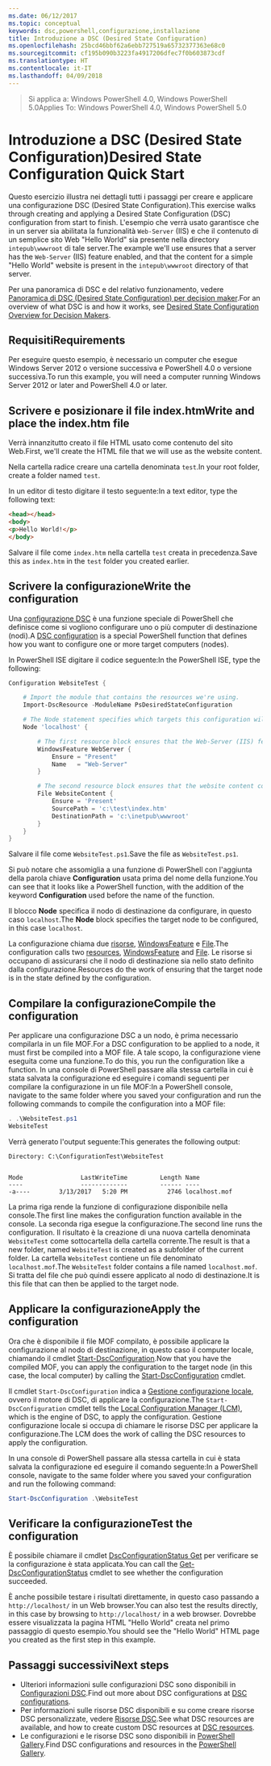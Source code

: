 ```yaml
---
ms.date: 06/12/2017
ms.topic: conceptual
keywords: dsc,powershell,configurazione,installazione
title: Introduzione a DSC (Desired State Configuration)
ms.openlocfilehash: 25bcd46bbf62a6ebb727519a65732377363e68c0
ms.sourcegitcommit: cf195b090b3223fa4917206dfec7f0b603873cdf
ms.translationtype: HT
ms.contentlocale: it-IT
ms.lasthandoff: 04/09/2018
---
```

> <span data-ttu-id="210b7-103">Si applica a: Windows PowerShell 4.0, Windows PowerShell 5.0</span><span class="sxs-lookup"><span data-stu-id="210b7-103">Applies To: Windows PowerShell 4.0, Windows PowerShell 5.0</span></span>

# <a name="desired-state-configuration-quick-start"></a><span data-ttu-id="210b7-104">Introduzione a DSC (Desired State Configuration)</span><span class="sxs-lookup"><span data-stu-id="210b7-104">Desired State Configuration Quick Start</span></span>

<span data-ttu-id="210b7-105">Questo esercizio illustra nei dettagli tutti i passaggi per creare e applicare una configurazione DSC (Desired State Configuration).</span><span class="sxs-lookup"><span data-stu-id="210b7-105">This exercise walks through creating and applying a Desired State Configuration (DSC) configuration from start to finish.</span></span>
<span data-ttu-id="210b7-106">L'esempio che verrà usato garantisce che in un server sia abilitata la funzionalità `Web-Server` (IIS) e che il contenuto di un semplice sito Web "Hello World" sia presente nella directory `intepub\wwwroot` di tale server.</span><span class="sxs-lookup"><span data-stu-id="210b7-106">The example we'll use ensures that a server has the `Web-Server` (IIS) feature enabled, and that the content for a simple "Hello World" website is present in the `intepub\wwwroot` directory of that server.</span></span>

<span data-ttu-id="210b7-107">Per una panoramica di DSC e del relativo funzionamento, vedere [Panoramica di DSC (Desired State Configuration) per decision maker](decisionMaker.md).</span><span class="sxs-lookup"><span data-stu-id="210b7-107">For an overview of what DSC is and how it works, see [Desired State Configuration Overview for Decision Makers](decisionMaker.md).</span></span>

## <a name="requirements"></a><span data-ttu-id="210b7-108">Requisiti</span><span class="sxs-lookup"><span data-stu-id="210b7-108">Requirements</span></span>

<span data-ttu-id="210b7-109">Per eseguire questo esempio, è necessario un computer che esegue Windows Server 2012 o versione successiva e PowerShell 4.0 o versione successiva.</span><span class="sxs-lookup"><span data-stu-id="210b7-109">To run this example, you will need a computer running Windows Server 2012 or later and PowerShell 4.0 or later.</span></span>

## <a name="write-and-place-the-indexhtm-file"></a><span data-ttu-id="210b7-110">Scrivere e posizionare il file index.htm</span><span class="sxs-lookup"><span data-stu-id="210b7-110">Write and place the index.htm file</span></span>

<span data-ttu-id="210b7-111">Verrà innanzitutto creato il file HTML usato come contenuto del sito Web.</span><span class="sxs-lookup"><span data-stu-id="210b7-111">First, we'll create the HTML file that we will use as the website content.</span></span>

<span data-ttu-id="210b7-112">Nella cartella radice creare una cartella denominata `test`.</span><span class="sxs-lookup"><span data-stu-id="210b7-112">In your root folder, create a folder named `test`.</span></span>

<span data-ttu-id="210b7-113">In un editor di testo digitare il testo seguente:</span><span class="sxs-lookup"><span data-stu-id="210b7-113">In a text editor, type the following text:</span></span>

```html
<head></head>
<body>
<p>Hello World!</p>
</body>
```

<span data-ttu-id="210b7-114">Salvare il file come `index.htm` nella cartella `test` creata in precedenza.</span><span class="sxs-lookup"><span data-stu-id="210b7-114">Save this as `index.htm` in the `test` folder you created earlier.</span></span>

## <a name="write-the-configuration"></a><span data-ttu-id="210b7-115">Scrivere la configurazione</span><span class="sxs-lookup"><span data-stu-id="210b7-115">Write the configuration</span></span>

<span data-ttu-id="210b7-116">Una [configurazione DSC](configurations.md) è una funzione speciale di PowerShell che definisce come si vogliono configurare uno o più computer di destinazione (nodi).</span><span class="sxs-lookup"><span data-stu-id="210b7-116">A [DSC configuration](configurations.md) is a special PowerShell function that defines how you want to configure one or more target computers (nodes).</span></span>

<span data-ttu-id="210b7-117">In PowerShell ISE digitare il codice seguente:</span><span class="sxs-lookup"><span data-stu-id="210b7-117">In the PowerShell ISE, type the following:</span></span>

```powershell
Configuration WebsiteTest {

    # Import the module that contains the resources we're using.
    Import-DscResource -ModuleName PsDesiredStateConfiguration

    # The Node statement specifies which targets this configuration will be applied to.
    Node 'localhost' {

        # The first resource block ensures that the Web-Server (IIS) feature is enabled.
        WindowsFeature WebServer {
            Ensure = "Present"
            Name   = "Web-Server"
        }

        # The second resource block ensures that the website content copied to the website root folder.
        File WebsiteContent {
            Ensure = 'Present'
            SourcePath = 'c:\test\index.htm'
            DestinationPath = 'c:\inetpub\wwwroot'
        }
    }
}
```

<span data-ttu-id="210b7-118">Salvare il file come `WebsiteTest.ps1`.</span><span class="sxs-lookup"><span data-stu-id="210b7-118">Save the file as `WebsiteTest.ps1`.</span></span>

<span data-ttu-id="210b7-119">Si può notare che assomiglia a una funzione di PowerShell con l'aggiunta della parola chiave **Configuration** usata prima del nome della funzione.</span><span class="sxs-lookup"><span data-stu-id="210b7-119">You can see that it looks like a PowerShell function, with the addition of the keyword **Configuration** used before the name of the function.</span></span>

<span data-ttu-id="210b7-120">Il blocco **Node** specifica il nodo di destinazione da configurare, in questo caso `localhost`.</span><span class="sxs-lookup"><span data-stu-id="210b7-120">The **Node** block specifies the target node to be configured, in this case `localhost`.</span></span>

<span data-ttu-id="210b7-121">La configurazione chiama due [risorse](resources.md), [WindowsFeature](windowsFeatureResource.md) e [File](fileResource.md).</span><span class="sxs-lookup"><span data-stu-id="210b7-121">The configuration calls two [resources](resources.md), [WindowsFeature](windowsFeatureResource.md) and [File](fileResource.md).</span></span>
<span data-ttu-id="210b7-122">Le risorse si occupano di assicurarsi che il nodo di destinazione sia nello stato definito dalla configurazione.</span><span class="sxs-lookup"><span data-stu-id="210b7-122">Resources do the work of ensuring that the target node is in the state defined by the configuration.</span></span>

## <a name="compile-the-configuration"></a><span data-ttu-id="210b7-123">Compilare la configurazione</span><span class="sxs-lookup"><span data-stu-id="210b7-123">Compile the configuration</span></span>

<span data-ttu-id="210b7-124">Per applicare una configurazione DSC a un nodo, è prima necessario compilarla in un file MOF.</span><span class="sxs-lookup"><span data-stu-id="210b7-124">For a DSC configuration to be applied to a node, it must first be compiled into a MOF file.</span></span>
<span data-ttu-id="210b7-125">A tale scopo, la configurazione viene eseguita come una funzione.</span><span class="sxs-lookup"><span data-stu-id="210b7-125">To do this, you run the configuration like a function.</span></span>
<span data-ttu-id="210b7-126">In una console di PowerShell passare alla stessa cartella in cui è stata salvata la configurazione ed eseguire i comandi seguenti per compilare la configurazione in un file MOF:</span><span class="sxs-lookup"><span data-stu-id="210b7-126">In a PowerShell console, navigate to the same folder where you saved your configuration and run the following commands to compile the configuration into a MOF file:</span></span>

```powershell
. .\WebsiteTest.ps1
WebsiteTest
```

<span data-ttu-id="210b7-127">Verrà generato l'output seguente:</span><span class="sxs-lookup"><span data-stu-id="210b7-127">This generates the following output:</span></span>

```
Directory: C:\ConfigurationTest\WebsiteTest


Mode                LastWriteTime         Length Name
----                -------------         ------ ----
-a----        3/13/2017   5:20 PM           2746 localhost.mof
```

<span data-ttu-id="210b7-128">La prima riga rende la funzione di configurazione disponibile nella console.</span><span class="sxs-lookup"><span data-stu-id="210b7-128">The first line makes the configuration function available in the console.</span></span>
<span data-ttu-id="210b7-129">La seconda riga esegue la configurazione.</span><span class="sxs-lookup"><span data-stu-id="210b7-129">The second line runs the configuration.</span></span>
<span data-ttu-id="210b7-130">Il risultato è la creazione di una nuova cartella denominata `WebsiteTest` come sottocartella della cartella corrente.</span><span class="sxs-lookup"><span data-stu-id="210b7-130">The result is that a new folder, named `WebsiteTest` is created as a subfolder of the current folder.</span></span>
<span data-ttu-id="210b7-131">La cartella `WebsiteTest` contiene un file denominato `localhost.mof`.</span><span class="sxs-lookup"><span data-stu-id="210b7-131">The `WebsiteTest` folder contains a file named `localhost.mof`.</span></span>
<span data-ttu-id="210b7-132">Si tratta del file che può quindi essere applicato al nodo di destinazione.</span><span class="sxs-lookup"><span data-stu-id="210b7-132">It is this file that can then be applied to the target node.</span></span>

## <a name="apply-the-configuration"></a><span data-ttu-id="210b7-133">Applicare la configurazione</span><span class="sxs-lookup"><span data-stu-id="210b7-133">Apply the configuration</span></span>

<span data-ttu-id="210b7-134">Ora che è disponibile il file MOF compilato, è possibile applicare la configurazione al nodo di destinazione, in questo caso il computer locale, chiamando il cmdlet [Start-DscConfiguration](/reference/5.1/PSDesiredStateConfiguration/Start-DscConfiguration).</span><span class="sxs-lookup"><span data-stu-id="210b7-134">Now that you have the compiled MOF, you can apply the configuration to the target node (in this case, the local computer) by calling the [Start-DscConfiguration](/reference/5.1/PSDesiredStateConfiguration/Start-DscConfiguration) cmdlet.</span></span>

<span data-ttu-id="210b7-135">Il cmdlet `Start-DscConfiguration` indica a [Gestione configurazione locale](metaConfig.md), ovvero il motore di DSC, di applicare la configurazione.</span><span class="sxs-lookup"><span data-stu-id="210b7-135">The `Start-DscConfiguration` cmdlet tells the [Local Configuration Manager (LCM)](metaConfig.md), which is the engine of DSC, to apply the configuration.</span></span>
<span data-ttu-id="210b7-136">Gestione configurazione locale si occupa di chiamare le risorse DSC per applicare la configurazione.</span><span class="sxs-lookup"><span data-stu-id="210b7-136">The LCM does the work of calling the DSC resources to apply the configuration.</span></span>

<span data-ttu-id="210b7-137">In una console di PowerShell passare alla stessa cartella in cui è stata salvata la configurazione ed eseguire il comando seguente:</span><span class="sxs-lookup"><span data-stu-id="210b7-137">In a PowerShell console, navigate to the same folder where you saved your configuration and run the following command:</span></span>

```powershell
Start-DscConfiguration .\WebsiteTest
```

## <a name="test-the-configuration"></a><span data-ttu-id="210b7-138">Verificare la configurazione</span><span class="sxs-lookup"><span data-stu-id="210b7-138">Test the configuration</span></span>

<span data-ttu-id="210b7-139">È possibile chiamare il cmdlet [DscConfigurationStatus Get](/reference/5.1/PSDesiredStateConfiguration/Get-DscConfigurationStatus) per verificare se la configurazione è stata applicata.</span><span class="sxs-lookup"><span data-stu-id="210b7-139">You can call the [Get-DscConfigurationStatus](/reference/5.1/PSDesiredStateConfiguration/Get-DscConfigurationStatus) cmdlet to see whether the configuration succeeded.</span></span>

<span data-ttu-id="210b7-140">È anche possibile testare i risultati direttamente, in questo caso passando a `http://localhost/` in un Web browser.</span><span class="sxs-lookup"><span data-stu-id="210b7-140">You can also test the results directly, in this case by browsing to `http://localhost/` in a web browser.</span></span>
<span data-ttu-id="210b7-141">Dovrebbe essere visualizzata la pagina HTML "Hello World" creata nel primo passaggio di questo esempio.</span><span class="sxs-lookup"><span data-stu-id="210b7-141">You should see the "Hello World" HTML page you created as the first step in this example.</span></span>

## <a name="next-steps"></a><span data-ttu-id="210b7-142">Passaggi successivi</span><span class="sxs-lookup"><span data-stu-id="210b7-142">Next steps</span></span>

- <span data-ttu-id="210b7-143">Ulteriori informazioni sulle configurazioni DSC sono disponibili in [Configurazioni DSC](configurations.md).</span><span class="sxs-lookup"><span data-stu-id="210b7-143">Find out more about DSC configurations at [DSC configurations](configurations.md).</span></span>
- <span data-ttu-id="210b7-144">Per informazioni sulle risorse DSC disponibili e su come creare risorse DSC personalizzate, vedere [Risorse DSC](resources.md).</span><span class="sxs-lookup"><span data-stu-id="210b7-144">See what DSC resources are available, and how to create custom DSC resources at [DSC resources](resources.md).</span></span>
- <span data-ttu-id="210b7-145">Le configurazioni e le risorse DSC sono disponibili in [PowerShell Gallery](https://www.powershellgallery.com/).</span><span class="sxs-lookup"><span data-stu-id="210b7-145">Find DSC configurations and resources in the [PowerShell Gallery](https://www.powershellgallery.com/).</span></span>
